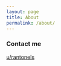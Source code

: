 ```yaml
---
layout: page
title: About
permalink: /about/
---
```


### Contact me

[u/rantonels](reddit.com/u/rantonels)
